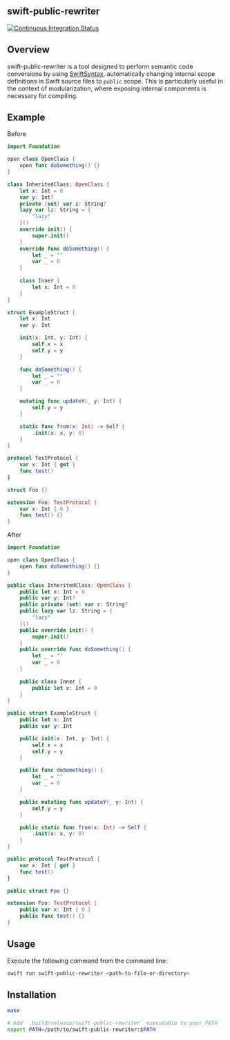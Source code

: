 ## swift-public-rewriter
[![Continuous Integration Status](https://github.com/hrfmmr/swift-public-rewriter/workflows/CI/badge.svg)](https://github.com/hrfmmr/swift-public-rewriter/workflows/CI/badge.svg)

## Overview
swift-public-rewriter is a tool designed to perform semantic code conversions by using [SwiftSyntax](https://swiftpackageindex.com/apple/swift-syntax), automatically changing internal scope definitions in Swift source files to `public` scope.
This is particularly useful in the context of modularization, where exposing internal components is necessary for compiling.

## Example

Before

```swift
import Foundation

open class OpenClass {
    open func doSomething() {}
}

class InheritedClass: OpenClass {
    let x: Int = 0
    var y: Int?
    private (set) var z: String?
    lazy var lz: String = {
        "lazy"
    }()
    override init() {
        super.init()
    }
    override func doSomething() {
        let _ = ""
        var _ = 0
    }
    
    class Inner {
        let x: Int = 0
    }
}

struct ExampleStruct {
    let x: Int
    var y: Int

    init(x: Int, y: Int) {
        self.x = x
        self.y = y
    }

    func doSomething() {
        let _ = ""
        var _ = 0
    }

    mutating func updateY(_ y: Int) {
        self.y = y
    }

    static func from(x: Int) -> Self {
        .init(x: x, y: 0)
    }
}

protocol TestProtocol {
    var x: Int { get }
    func test()
}

struct Foo {}

extension Foo: TestProtocol {
    var x: Int { 0 }
    func test() {}
}
```

After

```swift
import Foundation

open class OpenClass {
    open func doSomething() {}
}

public class InheritedClass: OpenClass {
    public let x: Int = 0
    public var y: Int?
    public private (set) var z: String?
    public lazy var lz: String = {
        "lazy"
    }()
    public override init() {
        super.init()
    }
    public override func doSomething() {
        let _ = ""
        var _ = 0
    }
    
    public class Inner {
        public let x: Int = 0
    }
}

public struct ExampleStruct {
    public let x: Int
    public var y: Int

    public init(x: Int, y: Int) {
        self.x = x
        self.y = y
    }

    public func doSomething() {
        let _ = ""
        var _ = 0
    }

    public mutating func updateY(_ y: Int) {
        self.y = y
    }

    public static func from(x: Int) -> Self {
        .init(x: x, y: 0)
    }
}

public protocol TestProtocol {
    var x: Int { get }
    func test()
}

public struct Foo {}

extension Foo: TestProtocol {
    public var x: Int { 0 }
    public func test() {}
}
```

## Usage

Execute the following command from the command line:

```bash
swift run swift-public-rewriter <path-to-file-or-directory>
```

## Installation

```bash
make

# Add `.build/release/swift-public-rewriter` executable to your PATH
export PATH=/path/to/swift-public-rewriter:$PATH
```
